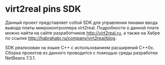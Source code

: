 virt2real pins SDK
===========

Данный проект представляет собой SDK для управления пинами ввода вывода платы микроконтроллера virt2real. Подробности о данной плате можно найти на сайте разработчиков http://virt2real.ru, а также на Хабре по ссылке http://habrahabr.ru/company/virt2real/blog.

SDK реализован на языке C++ с использованием расширений C++0x. Сборка проектов из данного проводится с помощью среды разработки NetBeans 7.3.1.
